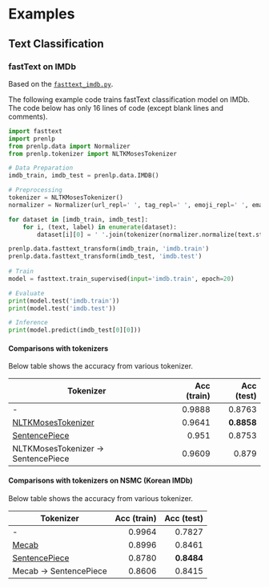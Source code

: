 # Examples

## Text Classification

### fastText on IMDb
Based on the [`fasttext_imdb.py`](https://github.com/lyeoni/prenlp/blob/master/examples/fasttext_imdb.py).

The following example code trains fastText classification model on IMDb.
The code below has only 16 lines of code (except blank lines and comments).

```python
import fasttext
import prenlp
from prenlp.data import Normalizer
from prenlp.tokenizer import NLTKMosesTokenizer

# Data Preparation
imdb_train, imdb_test = prenlp.data.IMDB()

# Preprocessing
tokenizer = NLTKMosesTokenizer()
normalizer = Normalizer(url_repl=' ', tag_repl=' ', emoji_repl=' ', email_repl=' ', tel_repl=' ')

for dataset in [imdb_train, imdb_test]:
    for i, (text, label) in enumerate(dataset):
        dataset[i][0] = ' '.join(tokenizer(normalizer.normalize(text.strip()))) # both

prenlp.data.fasttext_transform(imdb_train, 'imdb.train')
prenlp.data.fasttext_transform(imdb_test, 'imdb.test')
         
# Train
model = fasttext.train_supervised(input='imdb.train', epoch=20)

# Evaluate
print(model.test('imdb.train'))
print(model.test('imdb.test'))

# Inference
print(model.predict(imdb_test[0][0]))
```

#### Comparisons with tokenizers
Below table shows the accuracy from various tokenizer.

|Tokenizer|Acc (train)|Acc (test)|
|-|-:|-:|
|-|0.9888|0.8763|
|[NLTKMosesTokenizer](https://github.com/lyeoni/prenlp/blob/master/examples/fasttext_imdb.py)|0.9641|**0.8858**|
|[SentencePiece](https://github.com/lyeoni/prenlp/blob/master/examples/fasttext_imdb_sentencepiece.py)|0.951|0.8753|
|NLTKMosesTokenizer -> SentencePiece|0.9609|0.879|

#### Comparisons with tokenizers on NSMC (Korean IMDb)
Below table shows the accuracy from various tokenizer.

|Tokenizer|Acc (train)|Acc (test)|
|-|-:|-:|
|-|0.9964|0.7827|
|[Mecab](https://github.com/lyeoni/prenlp/blob/master/examples/fasttext_nsmc.py)|0.8996|0.8461|
|[SentencePiece](https://github.com/lyeoni/prenlp/blob/master/examples/fasttext_nsmc_sentencepiece.py)|0.8780|**0.8484**|
|Mecab -> SentencePiece|0.8606|0.8415|
